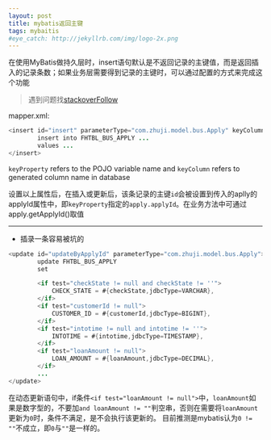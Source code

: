 ```yaml
---
layout: post
title: mybatis返回主键
tags: mybaitis
#eye_catch: http://jekyllrb.com/img/logo-2x.png
---
```

在使用MyBatis做持久层时，insert语句默认是不返回记录的主键值，而是返回插入的记录条数；如果业务层需要得到记录的主键时，可以通过配置的方式来完成这个功能

<!--more-->
> 遇到问题找[stackoverFollow](https://stackoverflow.com/questions/18507508/mybatis-how-to-get-the-auto-generated-key-of-an-insert-mysql)

<!--more-->

mapper.xml:

```java
<insert id="insert" parameterType="com.zhuji.model.bus.Apply" keyColumn="id" useGeneratedKeys="true" keyProperty="apply.applyId">
        insert into FHTBL_BUS_APPLY ...
        values ...
</insert>
```

`keyProperty` refers to the POJO variable name and `keyColumn` refers to generated column name in database

设置以上属性后，在插入或更新后，该条记录的主键`id`会被设置到传入的aplly的applyId属性中，即`keyProperty`指定的`apply.applyId`。在业务方法中可通过apply.getApplyId()取值

----------

- 插录一条容易被坑的

```java
<update id="updateByApplyId" parameterType="com.zhuji.model.bus.Apply">
        update FHTBL_BUS_APPLY
        set

        <if test="checkState != null and checkState != ''">
            CHECK_STATE = #{checkState,jdbcType=VARCHAR},
        </if>
        <if test="customerId != null">
            CUSTOMER_ID = #{customerId,jdbcType=BIGINT},
        </if>
        <if test="intotime != null and intotime != ''">
            INTOTIME = #{intotime,jdbcType=TIMESTAMP},
        </if>
        <if test="loanAmount != null">
            LOAN_AMOUNT = #{loanAmount,jdbcType=DECIMAL},
        </if>
        ...
</update>
```

在动态更新语句中，if条件`<if test="loanAmount != null">`中，`loanAmount`如果是数字型的，不要加`and loanAmount != ""`判空串，否则在需要将`loanAmount`更新为`0`时，条件不满足，是不会执行该更新的。
目前推测是mybatis认为`0 != ""`不成立，即`0`与`""`是一样的。